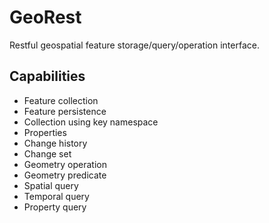 # GeoRest

Restful geospatial feature storage/query/operation interface.

## Capabilities

* Feature collection
* Feature persistence
* Collection using key namespace
* Properties
* Change history
* Change set
* Geometry operation
* Geometry predicate
* Spatial query
* Temporal query
* Property query
